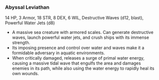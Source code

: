 ### Abyssal Leviathan
14 HP, 3 Armor, 18 STR, 8 DEX, 6 WIL, Destructive Waves (d12, blast), Powerful Water Jets (d8)

- A massive sea creature with armored scales. Can generate destructive waves, launch powerful water jets, and crush ships with its immense strength.
- Its imposing presence and control over water and waves make it a formidable adversary in aquatic environments.
- When critically damaged, releases a surge of primal water energy, causing a massive tidal wave that engulfs the area and damages enemies in its path, while also using the water energy to rapidly heal its own wounds.

